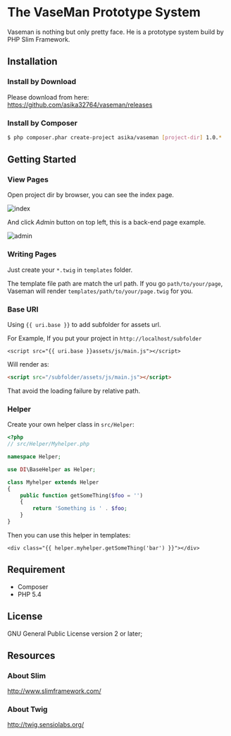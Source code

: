 # The VaseMan Prototype System

Vaseman is nothing but only pretty face. He is a prototype system build by PHP Slim Framework.

## Installation

### Install by Download

Please download from here:
https://github.com/asika32764/vaseman/releases

### Install by Composer

``` bash
$ php composer.phar create-project asika/vaseman [project-dir] 1.0.*
```

## Getting Started

### View Pages

Open project dir by browser, you can see the index page.

![index](http://cl.ly/SnuG/p2013-12-05-1.jpg)

And click *Admin* button on top left, this is a back-end page example.

![admin](http://cl.ly/SoKm/p2013-12-05-2.jpg)

### Writing Pages

Just create your `*.twig` in `templates` folder.

The template file path are match the url path. If you go `path/to/your/page`, Vaseman will render `templates/path/to/your/page.twig` for you.

### Base URI

Using `{{ uri.base }}` to add subfolder for assets url.

For Example, If you put your project in `http://localhost/subfolder`

``` twig
<script src="{{ uri.base }}assets/js/main.js"></script>
```

Will render as:

``` html
<script src="/subfolder/assets/js/main.js"></script>
```

That avoid the loading failure by relative path.

### Helper

Create your own helper class in `src/Helper`:

``` php
<?php
// src/Helper/Myhelper.php

namespace Helper;

use DI\BaseHelper as Helper;

class Myhelper extends Helper
{
    public function getSomeThing($foo = '')
    {
        return 'Something is ' . $foo;
    }
}
```

Then you can use this helper in templates:

``` twig
<div class="{{ helper.myhelper.getSomeThing('bar') }}"></div>
```

## Requirement

- Composer
- PHP 5.4

## License
GNU General Public License version 2 or later;

## Resources

### About Slim

http://www.slimframework.com/

### About Twig

http://twig.sensiolabs.org/
